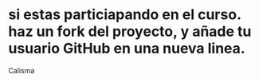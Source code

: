 # si estas particiapando en el curso. haz un fork del proyecto, y añade tu usuario GitHub en una nueva linea.

Calisma